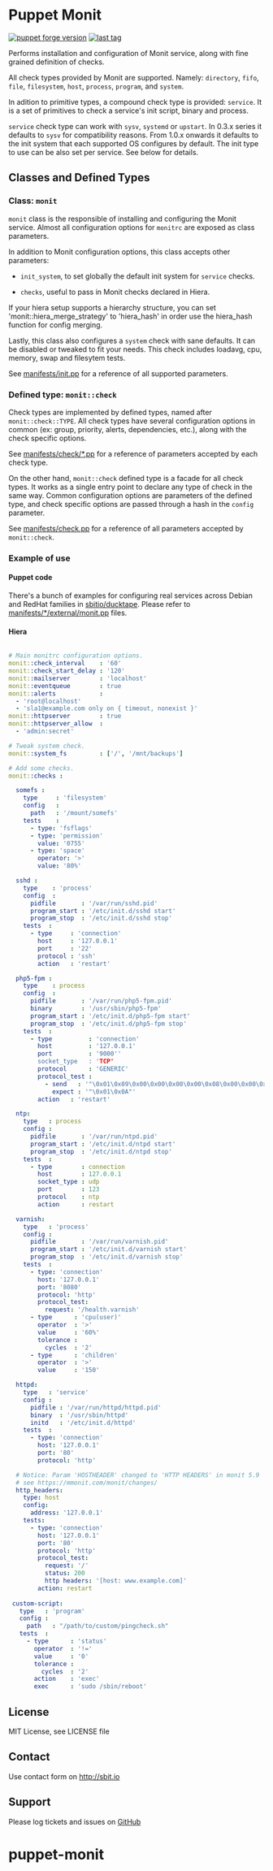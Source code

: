 # Puppet Monit

[![puppet forge version](https://img.shields.io/puppetforge/v/sbitio/monit.svg)](http://forge.puppetlabs.com/sbitio/monit) [![last tag](https://img.shields.io/github/tag/sbitio/puppet-monit.svg)](https://github.com/sbitio/puppet-monit/tags)

Performs installation and configuration of Monit service,
along with fine grained definition of checks.

All check types provided by Monit are supported. Namely: `directory`, `fifo`,
`file`, `filesystem`, `host`, `process`, `program`, and `system`.

In adition to primitive types, a compound check type is provided: `service`.
It is a set of primitives to check a service's init script, binary and process.

`service` check type can work with `sysv`, `systemd` or `upstart`. In 0.3.x
series it defaults to `sysv` for compatibility reasons. From 1.0.x onwards it
defaults to the init system that each supported OS configures by default.
The init type to use can be also set per service. See below for details.

## Classes and Defined Types

### Class: `monit`

`monit` class is the responsible of installing and configuring the Monit
service. Almost all configuration options for `monitrc` are exposed as class
parameters.

In addition to Monit configuration options, this class accepts other parameters:

 * `init_system`, to set globally the default init system for `service` checks.

 * `checks`, useful to pass in Monit checks declared in Hiera.

If your hiera setup supports a hierarchy structure, you can set
'monit::hiera_merge_strategy' to 'hiera_hash' in order use the hiera_hash function for
config merging.

Lastly, this class also configures a `system` check with sane defaults. It can
be disabled or tweaked to fit your needs. This check includes loadavg, cpu,
memory, swap and filesytem tests.

See [manifests/init.pp](https://github.com/sbitio/puppet-monit/blob/master/manifests/init.pp)
for a reference of all supported parameters.


### Defined type: `monit::check`

Check types are implemented by defined types, named after `monit::check::TYPE`.
All check types have several configuration options in common (ex: group,
priority, alerts, dependencies, etc.), along with the check specific options.

See [manifests/check/*.pp](https://github.com/sbitio/puppet-monit/blob/master/manifests/check)
for a reference of parameters accepted by each check type.

On the other hand, `monit::check` defined type is a facade for all check types.
It works as a single entry point to declare any type of check in the same way.
Common configuration options are parameters of the defined type, and check
specific options are passed through a hash in the `config` parameter.

See [manifests/check.pp](https://github.com/sbitio/puppet-monit/blob/master/manifests/check.pp)
for a reference of all parameters accepted by `monit::check`.


### Example of use


#### Puppet code

There's a bunch of examples for configuring real services across Debian and
RedHat families in [sbitio/ducktape](https://github.com/sbitio/puppet-ducktape).
Please refer to [manifests/*/external/monit.pp](https://github.com/sbitio/puppet-ducktape/tree/master/manifests)
files.


#### Hiera

```yaml

# Main monitrc configuration options.
monit::check_interval    : '60'
monit::check_start_delay : '120'
monit::mailserver        : 'localhost'
monit::eventqueue        : true
monit::alerts            :
  - 'root@localhost'
  - 'sla1@example.com only on { timeout, nonexist }'
monit::httpserver        : true
monit::httpserver_allow  :
  - 'admin:secret'

# Tweak system check.
monit::system_fs         : ['/', '/mnt/backups']

# Add some checks.
monit::checks :

  somefs :
    type     : 'filesystem'
    config   :
      path   : '/mount/somefs'
    tests    :
      - type: 'fsflags'
      - type: 'permission'
        value: '0755'
      - type: 'space'
        operator: '>'
        value: '80%'

  sshd :
    type    : 'process'
    config  :
      pidfile       : '/var/run/sshd.pid'
      program_start : '/etc/init.d/sshd start'
      program_stop  : '/etc/init.d/sshd stop'
    tests  :
      - type     : 'connection'
        host     : '127.0.0.1'
        port     : '22'
        protocol : 'ssh'
        action   : 'restart'

  php5-fpm :
    type    : process
    config  :
      pidfile       : '/var/run/php5-fpm.pid'
      binary        : '/usr/sbin/php5-fpm'
      program_start : '/etc/init.d/php5-fpm start'
      program_stop  : '/etc/init.d/php5-fpm stop'
    tests  :
      - type          : 'connection'
        host          : '127.0.0.1'
        port          : '9000''
        socket_type   : 'TCP'
        protocol      : 'GENERIC'
        protocol_test :
          - send   : '"\0x01\0x09\0x00\0x00\0x00\0x00\0x08\0x00\0x00\0x00\0x00\0x00\0x00\0x00\0x00\0x00"'
            expect : '"\0x01\0x0A"'
        action   : 'restart'

  ntp:
    type   : process
    config :
      pidfile       : '/var/run/ntpd.pid'
      program_start : '/etc/init.d/ntpd start'
      program_stop  : '/etc/init.d/ntpd stop'
    tests  :
      - type        : connection
        host        : 127.0.0.1
        socket_type : udp
        port        : 123
        protocol    : ntp
        action      : restart

  varnish:
    type   : 'process'
    config :
      pidfile       : '/var/run/varnish.pid'
      program_start : '/etc/init.d/varnish start'
      program_stop  : '/etc/init.d/varnish stop'
    tests  :
      - type: 'connection'
        host: '127.0.0.1'
        port: '8080'
        protocol: 'http'
        protocol_test:
          request: '/health.varnish'
      - type      : 'cpu(user)'
        operator  : '>'
        value     : '60%'
        tolerance :
          cycles  : '2'
      - type      : 'children'
        operator  : '>'
        value     : '150'

  httpd:
    type   : 'service'
    config :
      pidfile : '/var/run/httpd/httpd.pid'
      binary  : '/usr/sbin/httpd'
      initd   : '/etc/init.d/httpd'
    tests  :
      - type: 'connection'
        host: '127.0.0.1'
        port: '80'
        protocol: 'http'

  # Notice: Param 'HOSTHEADER' changed to 'HTTP HEADERS' in monit 5.9
  # see https://mmonit.com/monit/changes/		
  http_headers:
    type: host
    config:
      address: '127.0.0.1'
    tests:
      - type: 'connection'
        host: '127.0.0.1'
        port: '80'
        protocol: 'http'
        protocol_test:
          request: '/'
          status: 200
          http headers: '[host: www.example.com]'
        action: restart
		
 custom-script:
   type   : 'program'
   config :
     path   : "/path/to/custom/pingcheck.sh"
   tests  :
     - type      : 'status'
       operator  : '!='
       value     : '0'
       tolerance :
         cycles  : '2'
       action    : 'exec'
       exec      : 'sudo /sbin/reboot'
```

## License

MIT License, see LICENSE file

## Contact

Use contact form on http://sbit.io

## Support

Please log tickets and issues on [GitHub](https://github.com/sbitio/puppet-monit)

# puppet-monit
